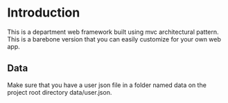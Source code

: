 # Introduction

This is a department web framework built using mvc architectural pattern. This is a barebone version that you can easily customize for your own web app.

## Data
Make sure that you have a user json file in a folder named data on the project root directory data/user.json.